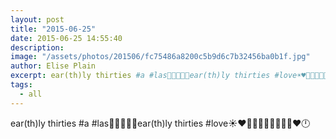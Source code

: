 ```yaml
---
layout: post
title: "2015-06-25"
date: 2015-06-25 14:55:40
description: 
image: "/assets/photos/201506/fc75486a8200c5b9d6c7b32456ba0b1f.jpg"
author: Elise Plain
excerpt: ear(th)ly thirties #a #las🌱💚🌺💙🐝ear(th)ly thirties #love☀️♥️🌳🌱🌲🌴🍀🌿🌻🍃♥️🕛
tags: 
  - all
---
```


ear(th)ly thirties #a #las🌱💚🌺💙🐝ear(th)ly thirties #love☀️♥️🌳🌱🌲🌴🍀🌿🌻🍃♥️🕛
<p></p>

